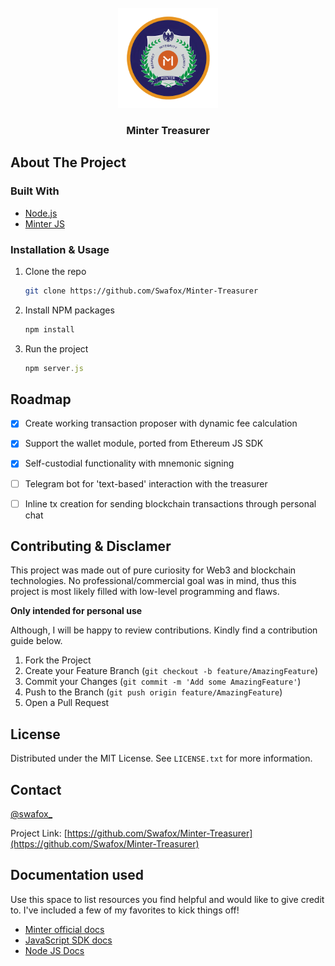 <!-- PROJECT LOGO -->
<br />
<div align="center">
  <a href="https://github.com/othneildrew/Best-README-Template">
    <img src="images/logo.png" alt="Logo" width="160" height="160">
  </a>

  <h3 align="center">Minter Treasurer</h3>
</div>


<!-- ABOUT THE PROJECT -->
## About The Project

__<TO BE UPDATED>__



### Built With

* [Node.js](https://nodejs.org/en/)
* [Minter JS](https://github.com/MinterTeam/minter-js-sdk)




### Installation & Usage

1. Clone the repo
   ```sh
   git clone https://github.com/Swafox/Minter-Treasurer
   ```
2. Install NPM packages
   ```sh
   npm install
   ```
3. Run the project
   ```js
   npm server.js
   ```



<!-- ROADMAP -->
## Roadmap

- [x] Create working transaction proposer with dynamic fee calculation
- [x] Support the wallet module, ported from Ethereum JS SDK
- [X] Self-custodial functionality with mnemonic signing
- [ ] Telegram bot for 'text-based' interaction with the treasurer
- [ ] Inline tx creation for sending blockchain transactions through personal chat


<!-- CONTRIBUTING -->
## Contributing & Disclamer

This project was made out of pure curiosity for Web3 and blockchain technologies. No professional/commercial goal was in mind, thus this project is most likely filled with low-level programming and flaws. 

**Only intended for personal use**

Although, I will be happy to review contributions. Kindly find a contribution guide below.

1. Fork the Project
2. Create your Feature Branch (`git checkout -b feature/AmazingFeature`)
3. Commit your Changes (`git commit -m 'Add some AmazingFeature'`)
4. Push to the Branch (`git push origin feature/AmazingFeature`)
5. Open a Pull Request



<!-- LICENSE -->
## License

Distributed under the MIT License. See `LICENSE.txt` for more information.


<!-- CONTACT -->
## Contact

[@swafox_](https://twitter.com/swafox_) 

Project Link: [https://github.com/Swafox/Minter-Treasurer](https://github.com/Swafox/Minter-Treasurer)



<!-- DOCS -->
## Documentation used

Use this space to list resources you find helpful and would like to give credit to. I've included a few of my favorites to kick things off!

* [Minter official docs](https://www.minter.network/docs)
* [JavaScript SDK docs](https://github.com/MinterTeam/minter-js-sdk#installation)
* [Node JS Docs](https://www.w3schools.com/nodejs/)
